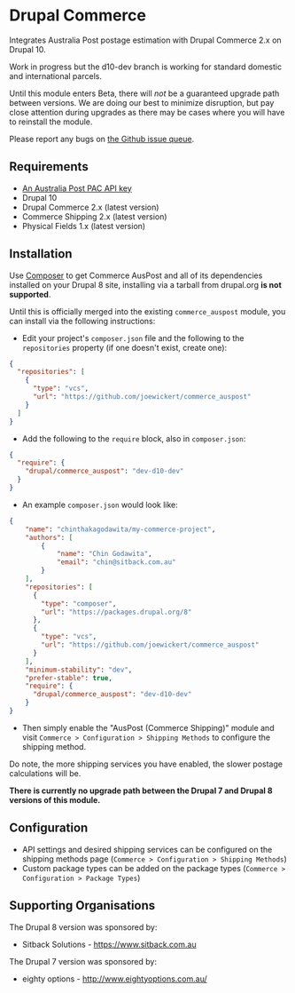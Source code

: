 Drupal Commerce
===============

Integrates Australia Post postage estimation with Drupal Commerce 2.x on Drupal 10.

Work in progress but the d10-dev branch is working for standard domestic and international parcels.

Until this module enters Beta, there will *not* be a 
guaranteed upgrade path between versions. We are doing our best to 
minimize disruption, but pay 
close attention during upgrades as there may be cases where you will 
have to reinstall the module.

Please report any bugs on [the Github issue queue](https://github.com/joewickert/commerce_auspost/issues).

## Requirements

* [An Australia Post PAC API key](https://developers.auspost.com.au/apis/pacpcs-registration)
* Drupal 10
* Drupal Commerce 2.x (latest version)
* Commerce Shipping 2.x (latest version)
* Physical Fields 1.x (latest version)

## Installation

Use [Composer](https://getcomposer.org/) to get Commerce AusPost and all of its
dependencies installed on your Drupal 8 site, installing via a tarball from drupal.org **is not supported**.

Until this is officially merged into the existing `commerce_auspost` module, you can install via the following instructions:

* Edit your project's `composer.json` file and the following to the `repositories` property (if one doesn't exist, create one):

```json
{
  "repositories": [
    {
      "type": "vcs",
      "url": "https://github.com/joewickert/commerce_auspost"
    }
  ]
}
```

* Add the following to the `require` block, also in `composer.json`:
 
```json
{
  "require": {
    "drupal/commerce_auspost": "dev-d10-dev"
  }
}
```

* An example `composer.json` would look like:

```json
{
    "name": "chinthakagodawita/my-commerce-project",
    "authors": [
        {
            "name": "Chin Godawita",
            "email": "chin@sitback.com.au"
        }
    ],
    "repositories": [
      {
        "type": "composer",
        "url": "https://packages.drupal.org/8"
      },
      {
        "type": "vcs",
        "url": "https://github.com/joewickert/commerce_auspost"
      }
    ],
    "minimum-stability": "dev",
    "prefer-stable": true,
    "require": {
      "drupal/commerce_auspost": "dev-d10-dev"
    }
}
```

* Then simply enable the "AusPost (Commerce Shipping)" module and visit 
`Commerce > Configuration > Shipping Methods` to configure the shipping method.

Do note, the more shipping services you have enabled, the slower postage calculations will be.

**There is currently no upgrade path between the Drupal 7 and Drupal 8 versions of this module.**

## Configuration
* API settings and desired shipping services can be configured on the shipping methods page (`Commerce > Configuration > Shipping Methods`)
* Custom package types can be added on the package types (`Commerce > Configuration > Package Types`)

## Supporting Organisations
The Drupal 8 version was sponsored by:
* Sitback Solutions - https://www.sitback.com.au

The Drupal 7 version was sponsored by:
* eighty options - http://www.eightyoptions.com.au/
